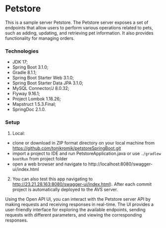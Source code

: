 # Petstore
This is a sample server Petstore.
The Petstore server exposes a set of endpoints that allow users to perform various operations related to pets, such as adding, 
updating, and retrieving pet information. It also provides functionality for managing orders.


### Technologies
- JDK 17;
- Spring Boot 3.1.0;
- Gradle 8.1.1;
- Spring Boot Starter Web 3.1.0;
- Spring Boot Starter Data JPA 3.1.0;
- MySQL Connector/J 8.0.32;
- Flyway 9.16.1;
- Project Lombok 1.18.26;
- Mapstruct 1.5.3.Final;
- SpringDoc 2.1.0.

### Setup
1. Local:
- clone or download in ZIP format directory on your local machine from https://github.com/tonikromik/petstoreSpringBoot.git
- import a project to IDE and run PetstoreApplication.java 
or use ``` ./gradlew bootRun ``` from project folder
- open a web browser and navigate to http://localhost:8080/swagger-ui/index.html
2. You can also test this app navigating to http://23.21.28.163:8080/swagger-ui/index.html). 
After each commit project is automatically deployed to the AVS server.


Using the Open API UI, you can interact with the Petstore server API by making requests and receiving responses in real-time. 
The UI provides a user-friendly interface for exploring the available endpoints, sending requests with different parameters, 
and viewing the corresponding responses.